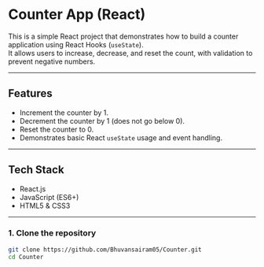 # Counter App (React)

This is a simple React project that demonstrates how to build a counter application using React Hooks (`useState`).  
It allows users to increase, decrease, and reset the count, with validation to prevent negative numbers.

---

## Features
- Increment the counter by 1.
- Decrement the counter by 1 (does not go below 0).
- Reset the counter to 0.
- Demonstrates basic React `useState` usage and event handling.

---

## Tech Stack
- React.js
- JavaScript (ES6+)
- HTML5 & CSS3

---

### 1. Clone the repository
```bash
git clone https://github.com/Bhuvansairam05/Counter.git
cd Counter
